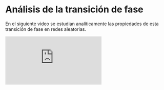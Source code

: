 # Análisis de la transición de fase

En el siguiente video se estudian analíticamente las propiedades de esta transición de fase en redes aleatorias.

<div class="iframe-container-out">
	<div class="iframe-container-in">
		<iframe src="https://www.youtube.com/embed/sGX41Z6xGh0" title="YouTube video player" frameborder="0" allow="accelerometer; autoplay; clipboard-write; encrypted-media; gyroscope; picture-in-picture; web-share" allowfullscreen></iframe>
	</div>
</div>
